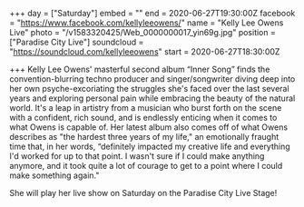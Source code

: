 +++
day = ["Saturday"]
embed = ""
end = 2020-06-27T19:30:00Z
facebook = "https://www.facebook.com/kellyleeowens/"
name = "Kelly Lee Owens Live"
photo = "/v1583320425/Web_0000000017_yin69g.jpg"
position = ["Paradise City Live"]
soundcloud = "https://soundcloud.com/kellyleeowens"
start = 2020-06-27T18:30:00Z

+++
Kelly Lee Owens' masterful second album “Inner Song” finds the convention-blurring techno producer and singer/songwriter diving deep into her own psyche-excoriating the struggles she's faced over the last several years and exploring personal pain while embracing the beauty of the natural world. It's a leap in artistry from a musician who burst forth on the scene with a confident, rich sound, and is endlessly enticing when it comes to what Owens is capable of. Her latest album also comes off of what Owens describes as "the hardest three years of my life," an emotionally fraught time that, in her words, “definitely impacted my creative life and everything I'd worked for up to that point. I wasn't sure if I could make anything anymore, and it took quite a lot of courage to get to a point where I could make something again."

She will play her live show on Saturday on the Paradise City Live Stage!